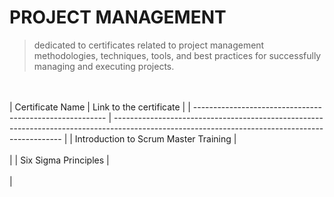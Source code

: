 # PROJECT MANAGEMENT
> dedicated to certificates related to project management methodologies, techniques, tools, 
> and best practices for successfully managing and executing projects.


<br /><br />
| Certificate Name                                          | Link to the certificate                                                                                                                         |
| --------------------------------------------------------  | ----------------------------------------------------------------------------------------------------------------------------------------------- |
| Introduction to Scrum Master Training |  <br /><br /> |
| Six Sigma Principles |  <br /><br /> |
